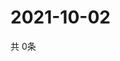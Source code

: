 # 2021-10-02
  共 0条

  <!-- BEGIN -->
  <!-- 最后更新时间Sat Oct 02 2021 11:02:19 GMT+0000 (Coordinated Universal Time) -->
  
  <!-- END -->
  
  